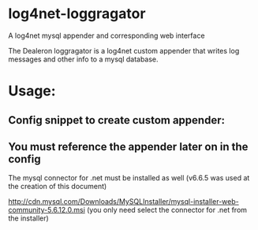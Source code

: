 log4net-loggragator
===================

A log4net mysql appender and corresponding web interface


The Dealeron loggragator is a log4net custom appender that writes log messages and other info to a mysql database.

# Usage:
## Config snippet to create custom appender:

<appender name="DBAppender" type="DealerOn.Logging.DBAppender, DealerOn.Logging">
    <connectionString value="server=servername;user id=username;password=<<redacted>>;persist security info=True;database=collector"/>
</appender>

## You must reference the appender later on in the config

<root>
    <level value="DEBUG" />
    <appender-ref ref="RollingLogFileAppender" />
    <appender-ref ref="DBAppender" />
</root>

The mysql connector for .net must be installed as well (v6.6.5 was used at the creation of this document)

http://cdn.mysql.com/Downloads/MySQLInstaller/mysql-installer-web-community-5.6.12.0.msi (you only need select the connector for .net from the installer) 